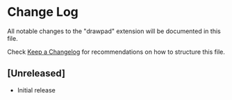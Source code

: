 # Change Log

All notable changes to the "drawpad" extension will be documented in this file.

Check [Keep a Changelog](http://keepachangelog.com/) for recommendations on how to structure this file.

## [Unreleased]

- Initial release